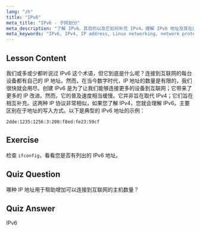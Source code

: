 ```yaml
---
lang: "zh"
title: "IPv6"
meta_title: "IPv6 - 子网划分"
meta_description: "了解 IPv6、其目的以及它如何补充 IPv4。理解 IPv6 地址及其在连接更多设备到互联网中的作用。"
meta_keywords: "IPv6, IPv4, IP address, Linux networking, network protocols, 初学者，教程，指南"
---
```


## Lesson Content

我们或多或少都听说过 IPv6 这个术语，但它到底是什么呢？连接到互联网的每台设备都有自己的 IP 地址。然而，在当今数字时代，IP 地址的数量是有限的，我们很快就会用尽。创建 IPv6 是为了让我们能够连接更多的设备到互联网；它带来了更多的 IP 改进。然而，它的普及速度相当缓慢。它并非旨在取代 IPv4；它们旨在相互补充。这两种 IP 协议非常相似，如果您了解 IPv4，您就会理解 IPv6。主要区别在于地址的写入方式。以下是典型的 IPv6 地址的示例：

```plaintext
2dde:1235:1256:3:200:f8ed:fe23:59cf
```

## Exercise

检查 `ifconfig`，看看您是否有列出的 IPv6 地址。

## Quiz Question

哪种 IP 地址用于帮助增加可以连接到互联网的主机数量？

## Quiz Answer

IPv6
